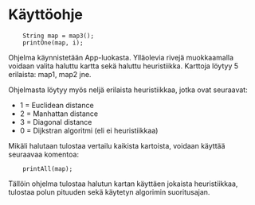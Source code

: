 # Käyttöohje


        String map = map3();
        printOne(map, i);

Ohjelma käynnistetään App-luokasta. Ylläolevia rivejä muokkaamalla voidaan valita haluttu kartta sekä haluttu heuristiikka. Karttoja löytyy 5 erilaista: map1, map2 jne.

Ohjelmasta löytyy myös neljä erilaista heuristiikkaa, jotka ovat seuraavat:

 * 1 = Euclidean distance
 * 2 = Manhattan distance
 * 3 = Diagonal distance
 * 0 = Dijkstran algoritmi (eli ei heuristiikkaa)


Mikäli halutaan tulostaa vertailu kaikista kartoista, voidaan käyttää seuraavaa komentoa:

        printAll(map);

Tällöin ohjelma tulostaa halutun kartan käyttäen jokaista heuristiikkaa, tulostaa polun pituuden sekä käytetyn algorimin suoritusajan.
